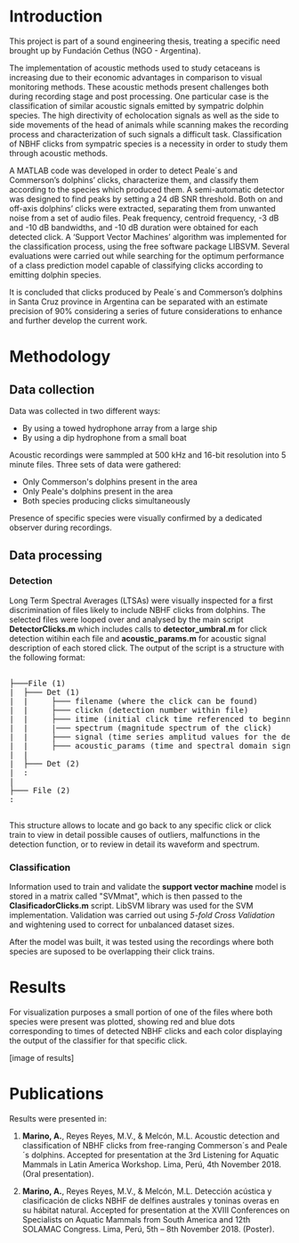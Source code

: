 # Introduction
This project is part of a sound engineering thesis, treating a specific need brought up by Fundación Cethus (NGO - Argentina).

The implementation of acoustic methods used to study cetaceans is increasing due to their economic advantages in comparison to visual monitoring methods. These acoustic methods present challenges both during recording stage and post processing. One particular case is the classification of similar acoustic signals emitted by sympatric dolphin species. The high directivity of echolocation signals as well as the side to side movements of the head of animals while scanning makes the recording process and characterization of such signals a difficult task. Classification of NBHF clicks from sympatric species is a necessity in order to study them through acoustic methods. 

A MATLAB code was developed in order to detect Peale´s and Commerson’s dolphins’ clicks, characterize them, and classify them according to the species which produced them. A semi-automatic detector was designed to find peaks by setting a 24 dB SNR threshold. Both on and off-axis dolphins’ clicks were extracted, separating them from unwanted noise from a set of audio files. Peak frequency, centroid frequency, -3 dB and -10 dB bandwidths, and -10 dB duration were obtained for each detected click. A ‘Support Vector Machines’ algorithm was implemented for the classification process, using the free software package LIBSVM. Several evaluations were carried out while searching for the optimum performance of a class prediction model capable of classifying clicks according to emitting dolphin species. 

It is concluded that clicks produced by Peale´s and Commerson’s dolphins in Santa Cruz province in Argentina can be separated with an estimate precision of 90% considering a series of future considerations to enhance and further develop the current work.

# Methodology
## Data collection
Data was collected in two different ways:
- By using a towed hydrophone array from a large ship
- By using a dip hydrophone from a small boat

Acoustic recordings were sammpled at 500 kHz and 16-bit resolution into 5 minute files.
Three sets of data were gathered:

- Only Commerson's dolphins present in the area
- Only Peale's dolphins present in the area
- Both species producing clicks simultaneously

Presence of specific species were visually confirmed by a dedicated observer during recordings.

## Data processing
### Detection
Long Term Spectral Averages (LTSAs) were visually inspected for a first discrimination of files likely to include NBHF clicks from dolphins. The selected files were looped over and analysed by the main script **DetectorClicks.m** which includes calls to **detector_umbral.m** for click detection witihin each file and **acoustic_params.m** for acoustic signal description of each stored click. The output of the script is a structure with the following format:
<pre>

├───File (1)
|  ├─── Det (1)
|  |     ├─── filename (where the click can be found)
|  |     ├─── clickn (detection number within file)
|  |     ├─── itime (initial click time referenced to beginning of file - datestr format)
|  |     |─── spectrum (magnitude spectrum of the click)
|  |     ├─── signal (time series amplitud values for the detection window of the click)
|  |     ├─── acoustic_params (time and spectral domain signal features)
|  |
|  ├─── Det (2)
|  :
|
├─── File (2)  
:

</pre>
This structure allows to locate and go back to any specific click or click train to view in detail possible causes of outliers, malfunctions in the detection function, or to review in detail its waveform and spectrum. 

### Classification
Information used to train and validate the **support vector machine** model is stored in a matrix called "SVMmat", which is then passed to the **ClasificadorClicks.m** script. LibSVM library was used for the SVM implementation. Validation was carried out using *5-fold Cross Validation* and wightening used to correct for unbalanced dataset sizes.

After the model was built, it was tested using the recordings where both species are suposed to be overlapping their click trains.

# Results
For visualization purposes a small portion of one of the files where both species were present was plotted, showing red and blue dots corresponding to times of detected NBHF clicks and each color displaying the output of the classifier for that specific click.

[image of results]

# Publications

Results were presented in:

1.	**Marino, A.**, Reyes Reyes, M.V., & Melcón, M.L. Acoustic detection and classification of NBHF clicks from free-ranging Commerson´s and Peale´s dolphins. Accepted for presentation at the 3rd Listening for Aquatic Mammals in Latin America Workshop. Lima, Perú, 4th November 2018. (Oral presentation).

2.	**Marino, A.**, Reyes Reyes, M.V., & Melcón, M.L. Detección acústica y clasificación de clicks NBHF de delfines australes y toninas overas en su hábitat natural. Accepted for presentation at the XVIII Conferences on Specialists on Aquatic Mammals from South America and 12th SOLAMAC Congress. Lima, Perú, 5th – 8th November 2018. (Poster).
